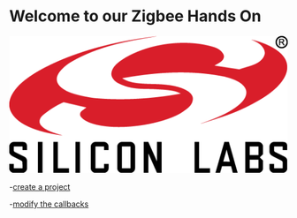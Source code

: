 
# Welcome to our Zigbee Hands On 

![](images/silabs_logo.png)

-[create a project](/handson/create_a_project.md)

-[modify the callbacks](/handson/modify_callbacks.md)
